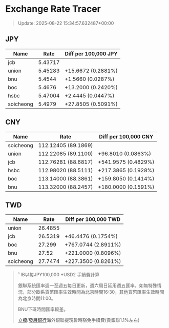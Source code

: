 # Exchange Rate Tracer

> Update: 2025-08-22 15:34:57.632487+00:00

## JPY

| Name      |    Rate | Diff per 100,000 JPY   |
|-----------|---------|------------------------|
| jcb       | 5.43717 |                        |
| union     | 5.45283 | +15.6672 (0.2881%)     |
| bnu       | 5.4544  | +1.5660 (0.0287%)      |
| boc       | 5.4676  | +13.2000 (0.2420%)     |
| hsbc      | 5.47004 | +2.4445 (0.0447%)      |
| soicheong | 5.4979  | +27.8505 (0.5091%)     |

## CNY

| Name      | Rate                | Diff per 100,000 CNY   |
|-----------|---------------------|------------------------|
| soicheong | 112.12405	(89.1869) |                        |
| union     | 112.22085	(89.1100) | +96.8010 (0.0863%)     |
| jcb       | 112.76281	(88.6817) | +541.9575 (0.4829%)    |
| hsbc      | 112.98020	(88.5111) | +217.3865 (0.1928%)    |
| boc       | 113.14000	(88.3861) | +159.8050 (0.1414%)    |
| bnu       | 113.32000	(88.2457) | +180.0000 (0.1591%)    |

## TWD

| Name      |    Rate | Diff per 100,000 TWD   |
|-----------|---------|------------------------|
| union     | 26.4855 |                        |
| jcb       | 26.5319 | +46.4476 (0.1754%)     |
| boc       | 27.299  | +767.0744 (2.8911%)    |
| bnu       | 27.52   | +221.0000 (0.8096%)    |
| soicheong | 27.7474 | +227.3500 (0.8261%)    |


> ¹ IB以每JPY100,000 +USD2 手續費計算
>
> 銀聯系統匯率週一至週五每日更新，週六周日延用週五匯率。如無特殊情況，部分歐系貨幣匯率生效時間為北京時間16:30，其他貨幣匯率生效時間為北京時間11:00。
>
> BNU下班時間匯率較差。
>
> [立橋](https://www.wlbank.com.mo/uploads/ueditor/file/20181211/1544536513900230.pdf)/[發展銀行](https://www.mdb.com.mo/Service_Charges_20230728.pdf)海外銀聯提現暫時豁免手續費(貴銀聯1.1%左右)

